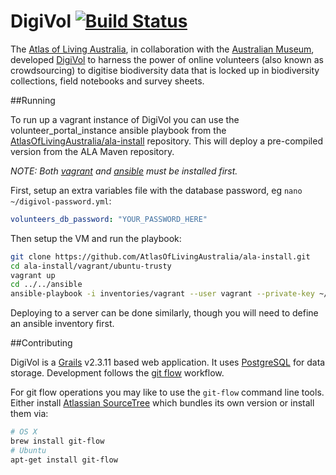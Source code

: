 # DigiVol   [![Build Status](https://travis-ci.org/AtlasOfLivingAustralia/volunteer-portal.svg?branch=master)](https://travis-ci.org/AtlasOfLivingAustralia/volunteer-portal)

The [Atlas of Living Australia], in collaboration with the [Australian Museum], developed [DigiVol]
to harness the power of online volunteers (also known as crowdsourcing) to digitise biodiversity data that is locked up
in biodiversity collections, field notebooks and survey sheets.

##Running

To run up a vagrant instance of DigiVol you can use the volunteer_portal_instance ansible playbook from the
[AtlasOfLivingAustralia/ala-install] repository.  This will deploy a pre-compiled version from the ALA Maven repository.

*NOTE: Both [vagrant] and [ansible] must be installed first.*

First, setup an extra variables file with the database password, eg `nano ~/digivol-password.yml`:

```yaml
volunteers_db_password: "YOUR_PASSWORD_HERE"
```

Then setup the VM and run the playbook:

```bash
git clone https://github.com/AtlasOfLivingAustralia/ala-install.git
cd ala-install/vagrant/ubuntu-trusty
vagrant up
cd ../../ansible
ansible-playbook -i inventories/vagrant --user vagrant --private-key ~/.vagrant.d/insecure_private_key --sudo -e ~/digivol-passwword.json volunteer-portal.yml
```

Deploying to a server can be done similarly, though you will need to define an ansible inventory first.

##Contributing

DigiVol is a [Grails] v2.3.11 based web application.  It uses [PostgreSQL] for data storage.  Development follows the 
[git flow] workflow.

For git flow operations you may like to use the `git-flow` command line tools.  Either install [Atlassian SourceTree]
which bundles its own version or install them via:

```bash
# OS X
brew install git-flow
# Ubuntu
apt-get install git-flow
```

[Atlas of Living Australia]: http://www.ala.org.au/
[Australian Museum]: http://australianmuseum.net.au/
[PostgreSQL]: http://postgres.org/
[DigiVol]: http://volunteer.ala.org.au/
[Grails]: http://www.grails.org/
[git flow]: https://www.atlassian.com/git/tutorials/comparing-workflows/gitflow-workflow "Gitflow Workflow"
[Atlassian SourceTree]: http://www.sourcetreeapp.com/
[AtlasOfLivingAustralia/ala-install]: https://github.com/AtlasOfLivingAustralia/ala-install
[vagrant]: https://www.vagrantup.com/
[ansible]: http://www.ansible.com/home